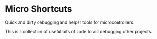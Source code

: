 # Micro Shortcuts
Quick and dirty debugging and helper tools for microcontrollers.

This is a collection of useful bits of code to aid debugging other projects.
